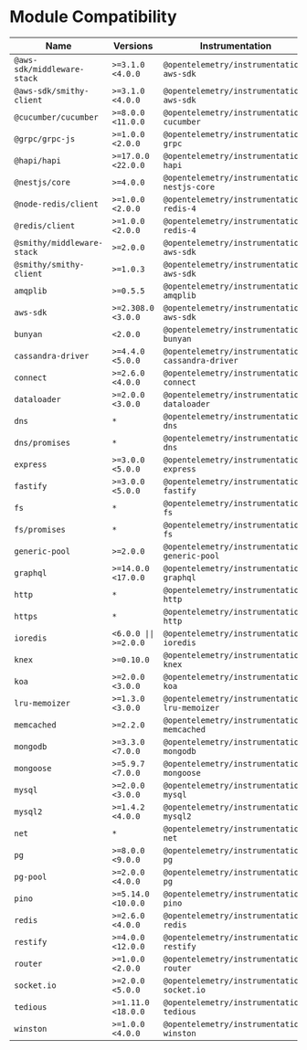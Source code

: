 # Module Compatibility

| Name                        | Versions              | Instrumentation                                   |
| --------------------------- | --------------------- | ------------------------------------------------- |
| `@aws-sdk/middleware-stack` | `>=3.1.0 <4.0.0`      | `@opentelemetry/instrumentation-aws-sdk`          |
| `@aws-sdk/smithy-client`    | `>=3.1.0 <4.0.0`      | `@opentelemetry/instrumentation-aws-sdk`          |
| `@cucumber/cucumber`        | `>=8.0.0 <11.0.0`     | `@opentelemetry/instrumentation-cucumber`         |
| `@grpc/grpc-js`             | `>=1.0.0 <2.0.0`      | `@opentelemetry/instrumentation-grpc`             |
| `@hapi/hapi`                | `>=17.0.0 <22.0.0`    | `@opentelemetry/instrumentation-hapi`             |
| `@nestjs/core`              | `>=4.0.0`             | `@opentelemetry/instrumentation-nestjs-core`      |
| `@node-redis/client`        | `>=1.0.0 <2.0.0`      | `@opentelemetry/instrumentation-redis-4`          |
| `@redis/client`             | `>=1.0.0 <2.0.0`      | `@opentelemetry/instrumentation-redis-4`          |
| `@smithy/middleware-stack`  | `>=2.0.0`             | `@opentelemetry/instrumentation-aws-sdk`          |
| `@smithy/smithy-client`     | `>=1.0.3`             | `@opentelemetry/instrumentation-aws-sdk`          |
| `amqplib`                   | `>=0.5.5`             | `@opentelemetry/instrumentation-amqplib`          |
| `aws-sdk`                   | `>=2.308.0 <3.0.0`    | `@opentelemetry/instrumentation-aws-sdk`          |
| `bunyan`                    | `<2.0.0`              | `@opentelemetry/instrumentation-bunyan`           |
| `cassandra-driver`          | `>=4.4.0 <5.0.0`      | `@opentelemetry/instrumentation-cassandra-driver` |
| `connect`                   | `>=2.6.0 <4.0.0`      | `@opentelemetry/instrumentation-connect`          |
| `dataloader`                | `>=2.0.0 <3.0.0`      | `@opentelemetry/instrumentation-dataloader`       |
| `dns`                       | `*`                   | `@opentelemetry/instrumentation-dns`              |
| `dns/promises`              | `*`                   | `@opentelemetry/instrumentation-dns`              |
| `express`                   | `>=3.0.0 <5.0.0`      | `@opentelemetry/instrumentation-express`          |
| `fastify`                   | `>=3.0.0 <5.0.0`      | `@opentelemetry/instrumentation-fastify`          |
| `fs`                        | `*`                   | `@opentelemetry/instrumentation-fs`               |
| `fs/promises`               | `*`                   | `@opentelemetry/instrumentation-fs`               |
| `generic-pool`              | `>=2.0.0`             | `@opentelemetry/instrumentation-generic-pool`     |
| `graphql`                   | `>=14.0.0 <17.0.0`    | `@opentelemetry/instrumentation-graphql`          |
| `http`                      | `*`                   | `@opentelemetry/instrumentation-http`             |
| `https`                     | `*`                   | `@opentelemetry/instrumentation-http`             |
| `ioredis`                   | `<6.0.0 \|\| >=2.0.0` | `@opentelemetry/instrumentation-ioredis`          |
| `knex`                      | `>=0.10.0`            | `@opentelemetry/instrumentation-knex`             |
| `koa`                       | `>=2.0.0 <3.0.0`      | `@opentelemetry/instrumentation-koa`              |
| `lru-memoizer`              | `>=1.3.0 <3.0.0`      | `@opentelemetry/instrumentation-lru-memoizer`     |
| `memcached`                 | `>=2.2.0`             | `@opentelemetry/instrumentation-memcached`        |
| `mongodb`                   | `>=3.3.0 <7.0.0`      | `@opentelemetry/instrumentation-mongodb`          |
| `mongoose`                  | `>=5.9.7 <7.0.0`      | `@opentelemetry/instrumentation-mongoose`         |
| `mysql`                     | `>=2.0.0 <3.0.0`      | `@opentelemetry/instrumentation-mysql`            |
| `mysql2`                    | `>=1.4.2 <4.0.0`      | `@opentelemetry/instrumentation-mysql2`           |
| `net`                       | `*`                   | `@opentelemetry/instrumentation-net`              |
| `pg`                        | `>=8.0.0 <9.0.0`      | `@opentelemetry/instrumentation-pg`               |
| `pg-pool`                   | `>=2.0.0 <4.0.0`      | `@opentelemetry/instrumentation-pg`               |
| `pino`                      | `>=5.14.0 <10.0.0`    | `@opentelemetry/instrumentation-pino`             |
| `redis`                     | `>=2.6.0 <4.0.0`      | `@opentelemetry/instrumentation-redis`            |
| `restify`                   | `>=4.0.0 <12.0.0`     | `@opentelemetry/instrumentation-restify`          |
| `router`                    | `>=1.0.0 <2.0.0`      | `@opentelemetry/instrumentation-router`           |
| `socket.io`                 | `>=2.0.0 <5.0.0`      | `@opentelemetry/instrumentation-socket.io`        |
| `tedious`                   | `>=1.11.0 <18.0.0`    | `@opentelemetry/instrumentation-tedious`          |
| `winston`                   | `>=1.0.0 <4.0.0`      | `@opentelemetry/instrumentation-winston`          |
